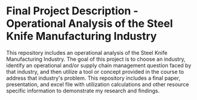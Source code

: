 #  Final Project Description - Operational Analysis of the Steel Knife Manufacturing Industry

This repository includes an operational analysis of the Steel Knife Manufacturing Industry. The goal of this project is to choose an industry, identify an operational and/or supply chain management question faced by that industry, and then utilize a tool or concept provided in the course to address that industry's problem. This repository includes a final paper, presentation, and excel file with utilization calculations and other resource specific information to demonstrate my research and findings.
